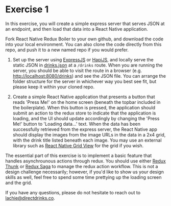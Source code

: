 # Exercise 1

In this exercise, you will create a simple express server that serves JSON at an endpoint, and then load that data into a React Native application.

Fork React Native Redux Boiler to your own github, and download the code into your local environment. You can also clone the code directly from this repo, and push it to a new named repo if you would prefer.

1. Set up the server using [ExpressJS](https://expressjs.com/) or [HapiJS](https://hapijs.com/), and locally serve the static JSON in [drinks.json](./drinks.json) at a `/drinks` route. When you are running the server, you should be able to visit the route in a browser (e.g. [http://localhost:8080/drinks](http://localhost:8080/drinks)) and see the JSON file. You can arrange the folder structure for the server in whichever way you best see fit, but please keep it within your cloned repo.

2. Create a simple React Native application that presents a button that reads 'Press Me!' on the home screen (beneath the topbar included in the boilerplate). When this button is pressed, the application should submit an action to the redux store to indicate that the application is loading, and the UI should update accordingly by changing the 'Press Me!' button to 'Loading data...' text. When the data has been successfully retrieved from the express server, the React Native app should display the images from the image URLs in the data in a 2x4 grid, with the drink title listed beneath each image. You may use an external library such as [React Native Grid View](https://github.com/phil-r/react-native-grid-component) for the grid if you wish.

The essential part of this exercise is to implement a basic feature that handles asynchrounous actions through redux. You should use either [Redux Thunk](https://github.com/gaearon/redux-thunk) or [Redux Saga](https://github.com/redux-saga/redux-saga) to manage the redux action workflow. This is not a design challenge necessarily; however, if you'd like to show us your design skills as well, feel free to spend some time prettying up the loading screen and the grid.

If you have any questions, please do not hesitate to reach out to [lachie@directdrinks.co](mailto:lachie@directdrinks.co).